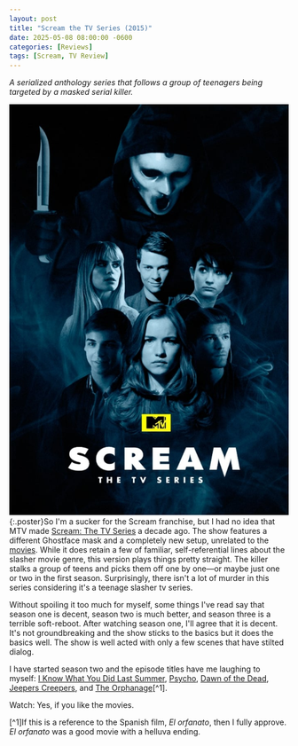 ```yaml
---
layout: post
title: "Scream the TV Series (2015)"
date: 2025-05-08 08:00:00 -0600
categories: [Reviews]
tags: [Scream, TV Review]
---
```


*A serialized anthology series that follows a group of teenagers being targeted by a masked serial killer.*

![Scream TV Poster](/assets/2025/05/scream-tv-poster.jpg){:.poster}So I'm a sucker for the Scream franchise, but I had no idea that MTV made [Scream: The TV Series](https://www.imdb.com/title/tt3921180/) a decade ago. The show features a different Ghostface mask and a completely new setup, unrelated to the [movies](https://www.imdb.com/title/tt0117571/). While it does retain a few of familiar, self-referential lines about the slasher movie genre, this version plays things pretty straight. The killer stalks a group of teens and picks them off one by one—or maybe just one or two in the first season. Surprisingly, there isn't a lot of murder in this series considering it's a teenage slasher tv series.

Without spoiling it too much for myself, some things I've read say that season one is decent, season two is much better, and season three is a terrible soft-reboot. After watching season one, I'll agree that it is decent. It's not groundbreaking and the show sticks to the basics but it does the basics well. The show is well acted with only a few scenes that have stilted dialog.

I have started season two and the episode titles have me laughing to myself: [I Know What You Did Last Summer](https://www.imdb.com/title/tt0119345/), [Psycho](https://www.imdb.com/title/tt0054215/), [Dawn of the Dead](https://www.imdb.com/title/tt0077402/), [Jeepers Creepers](https://www.imdb.com/title/tt0263488/), and [The Orphanage](https://www.imdb.com/title/tt0464141/)[^1].

Watch: Yes, if you like the movies.

[^1]If this is a reference to the Spanish film, *El orfanato*, then I fully approve. *El orfanato* was a good movie with a helluva ending.
